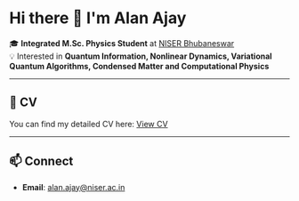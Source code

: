 # Hi there 👋 I'm Alan Ajay  

🎓 **Integrated M.Sc. Physics Student** at [NISER Bhubaneswar](https://www.niser.ac.in/)  
💡 Interested in **Quantum Information, Nonlinear Dynamics, Variational Quantum Algorithms, Condensed Matter and Computational Physics**  

---
## 📄 CV
You can find my detailed CV here: [View CV](https://drive.google.com/file/d/1bCYkf3CwfeyvBDDtVqQsfQSujVNUAkTe/view?usp=sharing)  

---

## 📫 Connect
- **Email**: [alan.ajay@niser.ac.in](mailto:alan.ajay@niser.ac.in)  

